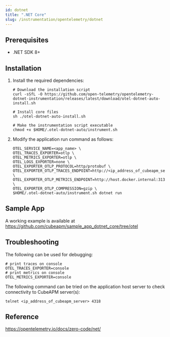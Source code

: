 ```yaml
---
id: dotnet
title: ".NET Core"
slug: /instrumentation/opentelemetry/dotnet
---
```


## Prerequisites

- .NET SDK 8+

## Installation

1. Install the required dependencies:

   ```shell
   # Download the installation script
   curl -sSfL -O https://github.com/open-telemetry/opentelemetry-dotnet-instrumentation/releases/latest/download/otel-dotnet-auto-install.sh

   # Install core files
   sh ./otel-dotnet-auto-install.sh

   # Make the instrumentation script executable
   chmod +x $HOME/.otel-dotnet-auto/instrument.sh
   ```

1. Modify the application run command as follows:

   ```shell
   OTEL_SERVICE_NAME=<app_name> \
   OTEL_TRACES_EXPORTER=otlp \
   OTEL_METRICS_EXPORTER=otlp \
   OTEL_LOGS_EXPORTER=none \
   OTEL_EXPORTER_OTLP_PROTOCOL=http/protobuf \
   OTEL_EXPORTER_OTLP_TRACES_ENDPOINT=http://<ip_address_of_cubeapm_server>:4318/v1/traces \
   OTEL_EXPORTER_OTLP_METRICS_ENDPOINT=http://host.docker.internal:3130/api/metrics/v1/save/otlp \
   OTEL_EXPORTER_OTLP_COMPRESSION=gzip \
   $HOME/.otel-dotnet-auto/instrument.sh dotnet run
   ```

## Sample App

A working example is available at https://github.com/cubeapm/sample_app_dotnet_core/tree/otel

## Troubleshooting

The following can be used for debugging:

```shell
# print traces on console
OTEL_TRACES_EXPORTER=console
# print metrics on console
OTEL_METRICS_EXPORTER=console
```

The following command can be tried on the application host server to check connectivity to CubeAPM server(s):

```shell
telnet <ip_address_of_cubeapm_server> 4318
```

## Reference

https://opentelemetry.io/docs/zero-code/net/
